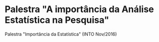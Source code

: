 # Palestra "A importância da Análise Estatística na Pesquisa"

Palestra "Importância da Estatística" (INTO Nov/2016)
